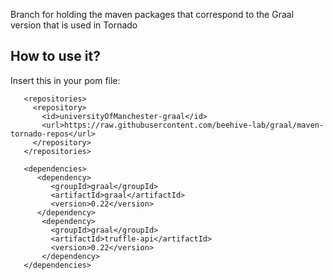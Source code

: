  
Branch for holding the maven packages that correspond to the Graal version that is used in Tornado


## How to use it?

Insert this in your pom file:

```!xml
   <repositories>
     <repository>
       <id>universityOfManchester-graal</id>
       <url>https://raw.githubusercontent.com/beehive-lab/graal/maven-tornado-repos</url>
     </repository>
   </repositories>
  
   <dependencies>   
      <dependency>
         <groupId>graal</groupId>
         <artifactId>graal</artifactId>
         <version>0.22</version>
      </dependency>
       <dependency>
         <groupId>graal</groupId>
         <artifactId>truffle-api</artifactId>
         <version>0.22</version>
       </dependency>
   </dependencies>
```


